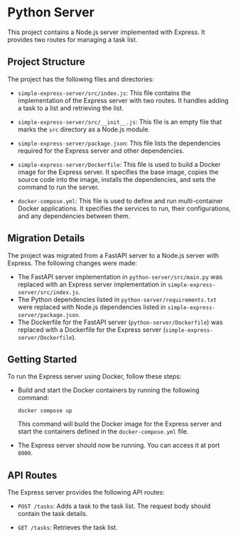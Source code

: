 # Python Server
This project contains a Node.js server implemented with Express. It provides two routes for managing a task list.

## Project Structure

The project has the following files and directories:

- `simple-express-server/src/index.js`: This file contains the implementation of the Express server with two routes. It handles adding a task to a list and retrieving the list.

- `simple-express-server/src/__init__.js`: This file is an empty file that marks the `src` directory as a Node.js module.

- `simple-express-server/package.json`: This file lists the dependencies required for the Express server and other dependencies.

- `simple-express-server/Dockerfile`: This file is used to build a Docker image for the Express server. It specifies the base image, copies the source code into the image, installs the dependencies, and sets the command to run the server.

- `docker-compose.yml`: This file is used to define and run multi-container Docker applications. It specifies the services to run, their configurations, and any dependencies between them.

## Migration Details

The project was migrated from a FastAPI server to a Node.js server with Express. The following changes were made:

- The FastAPI server implementation in `python-server/src/main.py` was replaced with an Express server implementation in `simple-express-server/src/index.js`.
- The Python dependencies listed in `python-server/requirements.txt` were replaced with Node.js dependencies listed in `simple-express-server/package.json`.
- The Dockerfile for the FastAPI server (`python-server/Dockerfile`) was replaced with a Dockerfile for the Express server (`simple-express-server/Dockerfile`).

## Getting Started

To run the Express server using Docker, follow these steps:

- Build and start the Docker containers by running the following command:

  ```shell
  docker compose up
  ```

  This command will build the Docker image for the Express server and start the containers defined in the `docker-compose.yml` file.

- The Express server should now be running. You can access it at port `8000`.

## API Routes

The Express server provides the following API routes:

- `POST /tasks`: Adds a task to the task list. The request body should contain the task details.

- `GET /tasks`: Retrieves the task list.
